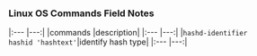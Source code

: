 ### Linux OS Commands Field Notes

|:---	|---:|
|commands |description|
|:---	|---:|
|`hashd-identifier` <br/> `hashid 'hashtext'`|identify hash type|
|:---	|---:|


